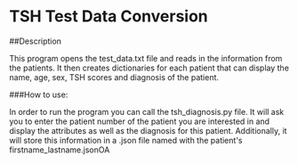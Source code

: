 # TSH Test Data Conversion

##Description

This program opens the test_data.txt file and reads in the information from the patients. It then creates
dictionaries for each patient that can display the name, age, sex, TSH scores and diagnosis of the patient.

###How to use:

In order to run the program you can call the tsh_diagnosis.py file. It will ask you to enter the patient number
of the patient you are interested in and display the attributes as well as the diagnosis for this patient. Additionally, it will store this information in a .json file named with the patient's firstname_lastname.jsonOA
